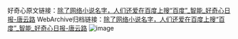 好奇心原文链接：[除了网络小说名字，人们还爱在百度上搜“百度”_智能_好奇心日报-唐云路](https://www.qdaily.com/articles/4485.html)
WebArchive归档链接：[除了网络小说名字，人们还爱在百度上搜“百度”_智能_好奇心日报-唐云路](http://web.archive.org/web/20190623161048/https://www.qdaily.com/articles/4485.html)
![image](http://ww3.sinaimg.cn/large/007d5XDply1g3wg3ws7ecj30u042q1kx)